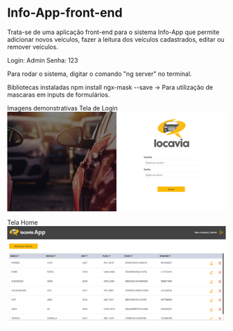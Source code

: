 # Info-App-front-end
Trata-se de uma aplicação front-end para o sistema Info-App que permite adicionar novos veículos, fazer a leitura dos veículos cadastrados, editar ou remover veículos.

Login: Admin
Senha: 123

Para rodar o sistema, digitar o comando "ng server" no terminal.

Bibliotecas instaladas
 npm install ngx-mask --save -> Para utilização de mascaras em inputs de formulários.

Imagens demonstrativas
Tela de Login
![Info-App](./Login.png)

Tela Home
![Info-App](./Home.png)
